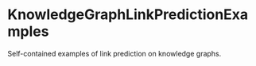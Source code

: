 # KnowledgeGraphLinkPredictionExamples
Self-contained examples of link prediction on knowledge graphs.
